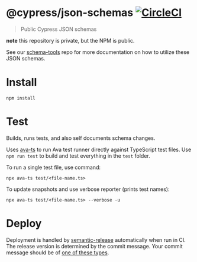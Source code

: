 # @cypress/json-schemas [![CircleCI](https://circleci.com/gh/cypress-io/json-schemas.svg?style=svg&circle-token=71184ee4c09dbccab236b1997b12e5ed282156d3)](https://circleci.com/gh/cypress-io/json-schemas)

> Public Cypress JSON schemas

**note** this repository is private, but the NPM is public.

See our [schema-tools](https://github.com/cypress-io/schema-tools) repo for more documentation on how to utilize these JSON schemas.

# Install

```
npm install
```

# Test

Builds, runs tests, and also self documents schema changes.

Uses [ava-ts](https://github.com/andywer/ava-ts#readme) to run Ava test runner directly against TypeScript test files. Use `npm run test` to build and test everything in the `test` folder.

To run a single test file, use command:

```
npx ava-ts test/<file-name.ts>
```

To update snapshots and use verbose reporter (prints test names):

```
npx ava-ts test/<file-name.ts> --verbose -u
```

# Deploy

Deployment is handled by [semantic-release](https://github.com/semantic-release/semantic-release) automatically when run in CI. The release version is determined by the commit message. Your commit message should be of [one of these types](https://github.com/angular/angular.js/blob/master/DEVELOPERS.md#type).
